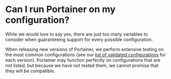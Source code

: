 # Can I run Portainer on my configuration?

While we would love to say yes, there are just too many variables to consider when guaranteeing support for every possible configuration.

When releasing new versions of Portainer, we perform extensive testing on the most common configurations \(see our [list of validated configurations](../../start/requirements-and-prerequisites.md#validated-configurations) for each version\). Portainer may function perfectly on configurations that are not listed, but because we have not tested them, we cannot promise that they will be compatible.

